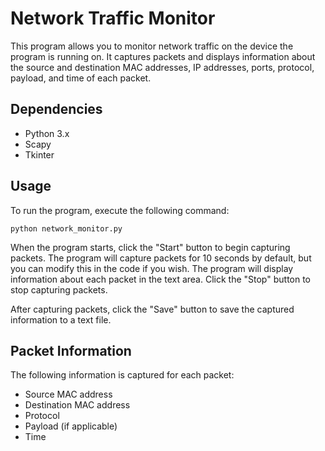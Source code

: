 <!DOCTYPE html>
<html>
<body>
	<h1>Network Traffic Monitor</h1>
	<p>This program allows you to monitor network traffic on the device the program is running on. It captures packets and displays information about the source and destination MAC addresses, IP addresses, ports, protocol, payload, and time of each packet.</p>
<h2>Dependencies</h2>
<ul>
	<li>Python 3.x</li>
	<li>Scapy</li>
	<li>Tkinter</li>
</ul>

<h2>Usage</h2>
<p>To run the program, execute the following command:</p>

<pre><code>python network_monitor.py</code></pre>

<p>When the program starts, click the "Start" button to begin capturing packets. The program will capture packets for 10 seconds by default, but you can modify this in the code if you wish. The program will display information about each packet in the text area. Click the "Stop" button to stop capturing packets.</p>

<p>After capturing packets, click the "Save" button to save the captured information to a text file.</p>

<h2>Packet Information</h2>
<p>The following information is captured for each packet:</p>
<ul>
	<li>Source MAC address</li>
	<li>Destination MAC address</li>
	<li>Protocol</li>
	<li>Payload (if applicable)</li>
	<li>Time</li>
</ul>
</body>
</html>

